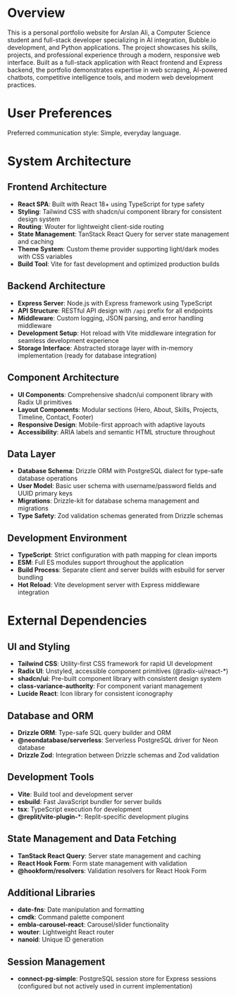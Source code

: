 # Overview

This is a personal portfolio website for Arslan Ali, a Computer Science student and full-stack developer specializing in AI integration, Bubble.io development, and Python applications. The project showcases his skills, projects, and professional experience through a modern, responsive web interface. Built as a full-stack application with React frontend and Express backend, the portfolio demonstrates expertise in web scraping, AI-powered chatbots, competitive intelligence tools, and modern web development practices.

# User Preferences

Preferred communication style: Simple, everyday language.

# System Architecture

## Frontend Architecture
- **React SPA**: Built with React 18+ using TypeScript for type safety
- **Styling**: Tailwind CSS with shadcn/ui component library for consistent design system
- **Routing**: Wouter for lightweight client-side routing
- **State Management**: TanStack React Query for server state management and caching
- **Theme System**: Custom theme provider supporting light/dark modes with CSS variables
- **Build Tool**: Vite for fast development and optimized production builds

## Backend Architecture
- **Express Server**: Node.js with Express framework using TypeScript
- **API Structure**: RESTful API design with `/api` prefix for all endpoints
- **Middleware**: Custom logging, JSON parsing, and error handling middleware
- **Development Setup**: Hot reload with Vite middleware integration for seamless development experience
- **Storage Interface**: Abstracted storage layer with in-memory implementation (ready for database integration)

## Component Architecture
- **UI Components**: Comprehensive shadcn/ui component library with Radix UI primitives
- **Layout Components**: Modular sections (Hero, About, Skills, Projects, Timeline, Contact, Footer)
- **Responsive Design**: Mobile-first approach with adaptive layouts
- **Accessibility**: ARIA labels and semantic HTML structure throughout

## Data Layer
- **Database Schema**: Drizzle ORM with PostgreSQL dialect for type-safe database operations
- **User Model**: Basic user schema with username/password fields and UUID primary keys
- **Migrations**: Drizzle-kit for database schema management and migrations
- **Type Safety**: Zod validation schemas generated from Drizzle schemas

## Development Environment
- **TypeScript**: Strict configuration with path mapping for clean imports
- **ESM**: Full ES modules support throughout the application
- **Build Process**: Separate client and server builds with esbuild for server bundling
- **Hot Reload**: Vite development server with Express middleware integration

# External Dependencies

## UI and Styling
- **Tailwind CSS**: Utility-first CSS framework for rapid UI development
- **Radix UI**: Unstyled, accessible component primitives (@radix-ui/react-*)
- **shadcn/ui**: Pre-built component library with consistent design system
- **class-variance-authority**: For component variant management
- **Lucide React**: Icon library for consistent iconography

## Database and ORM
- **Drizzle ORM**: Type-safe SQL query builder and ORM
- **@neondatabase/serverless**: Serverless PostgreSQL driver for Neon database
- **Drizzle Zod**: Integration between Drizzle schemas and Zod validation

## Development Tools
- **Vite**: Build tool and development server
- **esbuild**: Fast JavaScript bundler for server builds
- **tsx**: TypeScript execution for development
- **@replit/vite-plugin-***: Replit-specific development plugins

## State Management and Data Fetching
- **TanStack React Query**: Server state management and caching
- **React Hook Form**: Form state management with validation
- **@hookform/resolvers**: Validation resolvers for React Hook Form

## Additional Libraries
- **date-fns**: Date manipulation and formatting
- **cmdk**: Command palette component
- **embla-carousel-react**: Carousel/slider functionality
- **wouter**: Lightweight React router
- **nanoid**: Unique ID generation

## Session Management
- **connect-pg-simple**: PostgreSQL session store for Express sessions (configured but not actively used in current implementation)